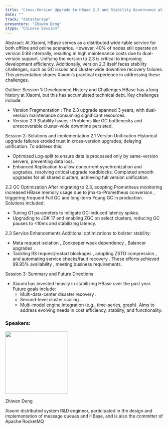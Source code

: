 ```yaml
---
title: "Cross-Version Upgrade to HBase 2.3 and Stability Governance at Xiaomi"
date: ""
track: "datastorage"
presenters: "Zhiwen Deng"
stype: "Chinese Session"
---
```


Abstract:
At Xiaomi, HBase serves as a distributed wide-table service for both offline and online scenarios. However, 40% of nodes still operate on version 0.98 internally, resulting in high maintenance costs due to dual-version support. Unifying the version to 2.3 is critical to improving development efficiency. Additionally, version 2.3 itself faces stability challenges, such as GC issues and cluster-wide downtime recovery failures. This presentation shares Xiaomi’s practical experience in addressing these challenges.

Outline:
Session 1: Development History and Challenges
HBase has a long history at Xiaomi, but this has accumulated technical debt. Key challenges include:
- Version Fragmentation : The 2.3 upgrade spanned 3 years, with dual-version maintenance consuming significant resources.
- Version 2.3 Stability Issues : Problems like GC bottlenecks and unrecoverable cluster-wide downtime persisted.

Session 2: Solutions and Implementation
2.1 Version Unification
Historical upgrade failures eroded trust in cross-version upgrades, delaying unification. To address this:
- Optimized Log-split to ensure data is processed only by same-version servers, preventing data loss.
- Enhanced Replication to allow concurrent synchronization and upgrades, resolving critical upgrade roadblocks.
Completed smooth upgrades for all shared clusters, achieving full version unification.

2.2 GC Optimization
After migrating to 2.3, adopting Prometheus monitoring increased HBase memory usage due to jmx-to-Prometheus conversion , triggering frequent Full GC and long-term Young GC in production. Solutions included:
- Tuning G1 parameters to mitigate GC-induced latency spikes.
- Upgrading to JDK 17 and enabling ZGC on select clusters, reducing GC pauses to <10ms and stabilizing latency.

2.3 Service Enhancements
Additional optimizations to bolster stability:
- Meta request isolation , Zookeeper weak dependency , Balancer upgrades .
- Tackling RS request/restart blockages , adopting ZSTD compression , and automating service checks/fault recovery .
These efforts achieved 99.95% availability , meeting business requirements.

Session 3: Summary and Future Directions
- Xiaomi has invested heavily in stabilizing HBase over the past year. Future goals include:
  - Multi-data-center disaster recovery .
  - Second-level cluster scaling .
  - Multi-model engine integration (e.g., time-series, graph).
Aims to address evolving needs in cost efficiency, stability, and functionality.

### Speakers:


<img src="https://sessionize.com/image/6052-400o400o1-npyQeJA1PdnzCtTC2HXP7X.jpg" width="200" /><br/>

Zhiwen Deng

Xiaomi distributed system R&D engineer, participated in the design and implementation of message queues and HBase, and is also the committer of Apache RocketMQ

